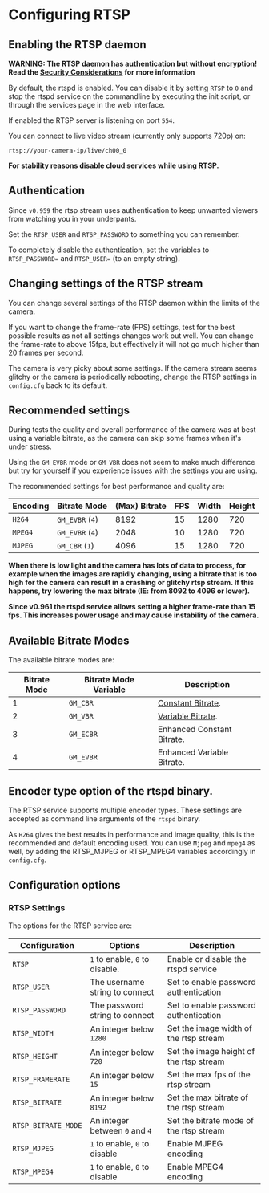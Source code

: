 # Configuring RTSP

## Enabling the RTSP daemon

**WARNING: The RTSP daemon has authentication but without encryption! 
Read the [Security Considerations](/Security-Considerations) for more information**

By default, the rtspd is enabled. You can disable it by setting `RTSP` to `0` and stop the rtspd service
on the commandline by executing the init script, or through the services page in the web interface.

If enabled the RTSP server is listening on port `554`.

You can connect to live video stream (currently only supports 720p) on:
```
rtsp://your-camera-ip/live/ch00_0
```

**For stability reasons disable cloud services while using RTSP.**

## Authentication

Since `v0.959` the rtsp stream uses authentication to keep unwanted viewers from watching you in your underpants.

Set the `RTSP_USER` and `RTSP_PASSWORD` to something you can remember.

To completely disable the authentication, set the variables to `RTSP_PASSWORD=` and `RTSP_USER=` (to an empty string).

## Changing settings of the RTSP stream

You can change several settings of the RTSP daemon within the limits of the camera.

If you want to change the frame-rate (FPS) settings, 
test for the best possible results as not all settings changes work out well. 
You can change the frame-rate to above 15fps, but effectively it will not go much higher than 20 frames per second.

The camera is very picky about some settings. 
If the camera stream seems glitchy or the camera is periodically rebooting, 
change the RTSP settings in `config.cfg` back to its default.


## Recommended settings

During tests the quality and overall performance of the camera was at best using a variable bitrate, 
as the camera can skip some frames when it's under stress.

Using the `GM_EVBR` mode or `GM_VBR` does not seem to make much difference but try for yourself 
if you experience issues with the settings you are using.

The recommended settings for best performance and quality are:

| Encoding | Bitrate Mode   | (Max) Bitrate | FPS  | Width | Height |
| ----     | ----           | ----          | ---- | ----  | ----   |
| `H264`   | `GM_EVBR` (`4`)| 8192          | 15   | 1280  | 720    |
| `MPEG4`  | `GM_EVBR` (`4`)| 2048          | 10   | 1280  | 720    |
| `MJPEG`  | `GM_CBR`  (`1`)| 4096          | 15   | 1280  | 720    |

**When there is low light and the camera has lots of data to process, for example when the images are rapidly changing, 
using a bitrate that is too high for the camera can result in a crashing or glitchy rtsp stream. 
If this happens, try lowering the max bitrate (IE: from 8092 to 4096 or lower).**

**Since v0.961 the rtspd service allows setting a higher frame-rate than 15 fps. 
This increases power usage and may cause instability of the camera.**

## Available Bitrate Modes

The available bitrate modes are:

| Bitrate Mode | Bitrate Mode Variable | Description
| ----         | ----                  | ----
| 1            | `GM_CBR` 	           | [Constant Bitrate](https://en.wikipedia.org/wiki/Constant_bitrate).
| 2            | `GM_VBR`              | [Variable Bitrate](https://en.wikipedia.org/wiki/Variable_bitrate).
| 3            | `GM_ECBR`             | Enhanced Constant Bitrate.
| 4            | `GM_EVBR`             | Enhanced Variable Bitrate.

## Encoder type option of the rtspd binary.

The RTSP service supports multiple encoder types.
These settings are accepted as command line arguments of the `rtspd` binary.

As `H264` gives the best results in performance and image quality, this is the recommended and default encoding used.
You can use `Mjpeg` and `mpeg4` as well, by adding the RTSP_MJPEG or RTSP_MPEG4 variables accordingly in `config.cfg`.

## Configuration options

### RTSP Settings

The options for the RTSP service are:

| Configuration            | Options                        | Description |
| ---                      | ---                            | ---         |
| `RTSP`                   | `1` to enable, `0` to disable. | Enable or disable the rtspd service |
| `RTSP_USER`              | The username string to connect | Set to enable password authentication |
| `RTSP_PASSWORD`          | The password string to connect | Set to enable password authentication |
| `RTSP_WIDTH`             | An integer below `1280`        | Set the image width of the rtsp stream |
| `RTSP_HEIGHT`            | An integer below `720`         | Set the image height of the rtsp stream |
| `RTSP_FRAMERATE`         | An integer below `15`          | Set the max fps of the rtsp stream |
| `RTSP_BITRATE`           | An integer below `8192`        | Set the max bitrate of the rtsp stream |
| `RTSP_BITRATE_MODE`      | An integer between `0` and `4` | Set the bitrate mode of the rtsp stream |
| `RTSP_MJPEG`             | `1` to enable, `0` to disable  | Enable MJPEG encoding |
| `RTSP_MPEG4`             | `1` to enable, `0` to disable  | Enable MPEG4 encoding |

